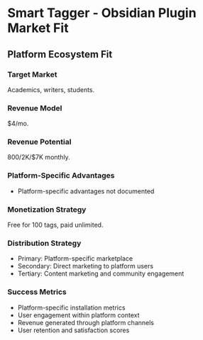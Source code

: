 # Smart Tagger - Obsidian Plugin Market Fit

## Platform Ecosystem Fit

### Target Market
Academics, writers, students.

### Revenue Model
$4/mo.

### Revenue Potential
$800/$2K/$7K monthly.

### Platform-Specific Advantages
- Platform-specific advantages not documented

### Monetization Strategy
Free for 100 tags, paid unlimited.

### Distribution Strategy
- Primary: Platform-specific marketplace
- Secondary: Direct marketing to platform users
- Tertiary: Content marketing and community engagement

### Success Metrics
- Platform-specific installation metrics
- User engagement within platform context
- Revenue generated through platform channels
- User retention and satisfaction scores
